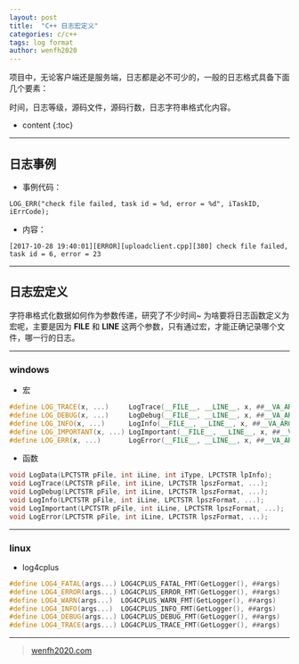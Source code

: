 ```yaml
---
layout: post
title:  "C++ 日志宏定义"
categories: c/c++
tags: log format
author: wenfh2020
---
```


项目中，无论客户端还是服务端，日志都是必不可少的，一般的日志格式具备下面几个要素：

时间，日志等级，源码文件，源码行数，日志字符串格式化内容。



* content
{:toc}

---

## 日志事例

* 事例代码：

```shell
LOG_ERR("check file failed, task id = %d, error = %d", iTaskID, iErrCode);
```

* 内容：

```shell
[2017-10-28 19:40:01][ERROR][uploadclient.cpp][380] check file failed, task id = 6, error = 23
```

---

## 日志宏定义

字符串格式化数据如何作为参数传递，研究了不少时间~ 为啥要将日志函数定义为宏呢，主要是因为 __FILE__ 和 __LINE__ 这两个参数，只有通过宏，才能正确记录哪个文件，哪一行的日志。

---

### windows

* 宏

```c++
#define LOG_TRACE(x, ...)     LogTrace(__FILE__, __LINE__, x, ##__VA_ARGS__);
#define LOG_DEBUG(x, ...)     LogDebug(__FILE__, __LINE__, x, ##__VA_ARGS__);
#define LOG_INFO(x, ...)      LogInfo(__FILE__, __LINE__, x, ##__VA_ARGS__);
#define LOG_IMPORTANT(x, ...) LogImportant(__FILE__, __LINE__, x, ##__VA_ARGS__);
#define LOG_ERR(x, ...)       LogError(__FILE__, __LINE__, x, ##__VA_ARGS__);  
```

* 函数

```c++
void LogData(LPCTSTR pFile, int iLine, int iType, LPCTSTR lpInfo);
void LogTrace(LPCTSTR pFile, int iLine, LPCTSTR lpszFormat, ...);
void LogDebug(LPCTSTR pFile, int iLine, LPCTSTR lpszFormat, ...);
void LogInfo(LPCTSTR pFile, int iLine, LPCTSTR lpszFormat, ...);
void LogImportant(LPCTSTR pFile, int iLine, LPCTSTR lpszFormat, ...);
void LogError(LPCTSTR pFile, int iLine, LPCTSTR lpszFormat, ...);
```

---

### linux

* log4cplus

```c++
#define LOG4_FATAL(args...) LOG4CPLUS_FATAL_FMT(GetLogger(), ##args)
#define LOG4_ERROR(args...) LOG4CPLUS_ERROR_FMT(GetLogger(), ##args)
#define LOG4_WARN(args...)  LOG4CPLUS_WARN_FMT(GetLogger(), ##args)
#define LOG4_INFO(args...)  LOG4CPLUS_INFO_FMT(GetLogger(), ##args)
#define LOG4_DEBUG(args...) LOG4CPLUS_DEBUG_FMT(GetLogger(), ##args)
#define LOG4_TRACE(args...) LOG4CPLUS_TRACE_FMT(GetLogger(), ##args)
```

---

> [wenfh2020.com](https://wenfh2020.com/)
